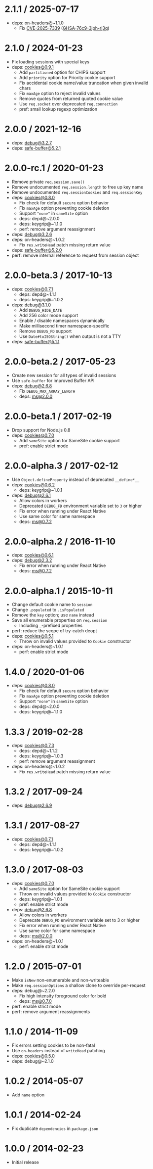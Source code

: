 2.1.1 / 2025-07-17
==========

  * deps: on-headers@~1.1.0
    - Fix [CVE-2025-7339](https://www.cve.org/CVERecord?id=CVE-2025-7339) ([GHSA-76c9-3jph-rj3q](https://github.com/expressjs/on-headers/security/advisories/GHSA-76c9-3jph-rj3q))

2.1.0 / 2024-01-23
==================

  * Fix loading sessions with special keys
  * deps: cookies@0.9.1
    - Add `partitioned` option for CHIPS support
    - Add `priority` option for Priority cookie support
    - Fix accidental cookie name/value truncation when given invalid chars
    - Fix `maxAge` option to reject invalid values
    - Remove quotes from returned quoted cookie value
    - Use `req.socket` over deprecated `req.connection`
    - pref: small lookup regexp optimization

2.0.0 / 2021-12-16
==================

  * deps: debug@3.2.7
  * deps: safe-buffer@5.2.1

2.0.0-rc.1 / 2020-01-23
=======================

  * Remove private `req.session.save()`
  * Remove undocumented `req.session.length` to free up key name
  * Remove undocumented `req.sessionCookies` and `req.sessionKey`
  * deps: cookies@0.8.0
    - Fix check for default `secure` option behavior
    - Fix `maxAge` option preventing cookie deletion
    - Support `"none"` in `sameSite` option
    - deps: depd@~2.0.0
    - deps: keygrip@~1.1.0
    - perf: remove argument reassignment
  * deps: debug@3.2.6
  * deps: on-headers@~1.0.2
    - Fix `res.writeHead` patch missing return value
  * deps: safe-buffer@5.2.0
  * perf: remove internal reference to request from session object

2.0.0-beta.3 / 2017-10-13
=========================

  * deps: cookies@0.7.1
    - deps: depd@~1.1.1
    - deps: keygrip@~1.0.2
  * deps: debug@3.1.0
    - Add `DEBUG_HIDE_DATE`
    - Add 256 color mode support
    - Enable / disable namespaces dynamically
    - Make millisecond timer namespace-specific
    - Remove `DEBUG_FD` support
    - Use `Date#toISOString()` when output is not a TTY
  * deps: safe-buffer@5.1.1

2.0.0-beta.2 / 2017-05-23
=========================

  * Create new session for all types of invalid sessions
  * Use `safe-buffer` for improved Buffer API
  * deps: debug@2.6.8
    - Fix `DEBUG_MAX_ARRAY_LENGTH`
    - deps: ms@2.0.0

2.0.0-beta.1 / 2017-02-19
==========================

  * Drop support for Node.js 0.8
  * deps: cookies@0.7.0
    - Add `sameSite` option for SameSite cookie support
    - pref: enable strict mode

2.0.0-alpha.3 / 2017-02-12
==========================

  * Use `Object.defineProperty` instead of deprecated `__define*__`
  * deps: cookies@0.6.2
    - deps: keygrip@~1.0.1
  * deps: debug@2.6.1
    - Allow colors in workers
    - Deprecated `DEBUG_FD` environment variable set to `3` or higher
    - Fix error when running under React Native
    - Use same color for same namespace
    - deps: ms@0.7.2

2.0.0-alpha.2 / 2016-11-10
==========================

  * deps: cookies@0.6.1
  * deps: debug@2.3.2
    - Fix error when running under React Native
    - deps: ms@0.7.2

2.0.0-alpha.1 / 2015-10-11
==========================

  * Change default cookie name to `session`
  * Change `.populated` to `.isPopulated`
  * Remove the `key` option; use `name` instead
  * Save all enumerable properties on `req.session`
    - Including `_`-prefixed properties
  * perf: reduce the scope of try-catch deopt
  * deps: cookies@0.5.1
    - Throw on invalid values provided to `Cookie` constructor
  * deps: on-headers@~1.0.1
    - perf: enable strict mode

1.4.0 / 2020-01-06
==================

  * deps: cookies@0.8.0
    - Fix check for default `secure` option behavior
    - Fix `maxAge` option preventing cookie deletion
    - Support `"none"` in `sameSite` option
    - deps: depd@~2.0.0
    - deps: keygrip@~1.1.0

1.3.3 / 2019-02-28
==================

  * deps: cookies@0.7.3
    - deps: depd@~1.1.2
    - deps: keygrip@~1.0.3
    - perf: remove argument reassignment
  * deps: on-headers@~1.0.2
    - Fix `res.writeHead` patch missing return value

1.3.2 / 2017-09-24
==================

  * deps: debug@2.6.9

1.3.1 / 2017-08-27
==================

  * deps: cookies@0.7.1
    - deps: depd@~1.1.1
    - deps: keygrip@~1.0.2

1.3.0 / 2017-08-03
==================

  * deps: cookies@0.7.0
    - Add `sameSite` option for SameSite cookie support
    - Throw on invalid values provided to `Cookie` constructor
    - deps: keygrip@~1.0.1
    - pref: enable strict mode
  * deps: debug@2.6.8
    - Allow colors in workers
    - Deprecate `DEBUG_FD` environment variable set to 3 or higher
    - Fix error when running under React Native
    - Use same color for same namespace
    - deps: ms@2.0.0
  * deps: on-headers@~1.0.1
    - perf: enable strict mode

1.2.0 / 2015-07-01
==================

  * Make `isNew` non-enumerable and non-writeable
  * Make `req.sessionOptions` a shallow clone to override per-request
  * deps: debug@~2.2.0
    - Fix high intensity foreground color for bold
    - deps: ms@0.7.0
  * perf: enable strict mode
  * perf: remove argument reassignments

1.1.0 / 2014-11-09
==================

  * Fix errors setting cookies to be non-fatal
  * Use `on-headers` instead of `writeHead` patching
  * deps: cookies@0.5.0
  * deps: debug@~2.1.0

1.0.2 / 2014-05-07
==================

  * Add `name` option

1.0.1 / 2014-02-24
==================

  * Fix duplicate `dependencies` in `package.json`

1.0.0 / 2014-02-23
==================

  * Initial release
